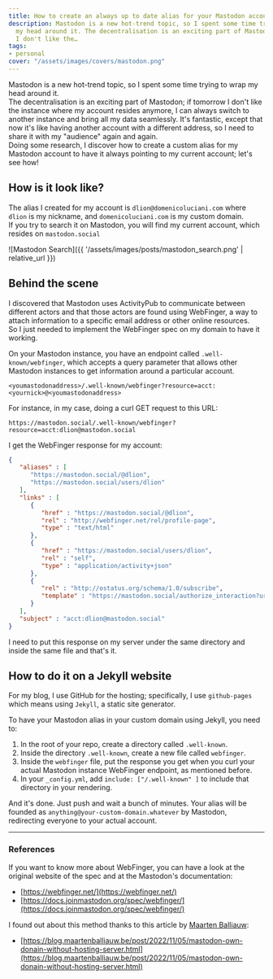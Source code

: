 ```yaml
---
title: How to create an always up to date alias for your Mastodon account
description: Mastodon is a new hot-trend topic, so I spent some time trying to wrap
  my head around it. The decentralisation is an exciting part of Mastodon; if tomorrow
  I don't like the…
tags:
- personal
cover: "/assets/images/covers/mastodon.png"
---
```



Mastodon is a new hot-trend topic, so I spent some time trying to wrap my head around it.   
The decentralisation is an exciting part of Mastodon; if tomorrow I don't like the instance where my account resides anymore, I can always switch to another instance and bring all my data seamlessly. It's fantastic, except that now it's like having another account with a different address, so I need to share it with my "audience" again and again.   
Doing some research, I discover how to create a custom alias for my Mastodon account to have it always pointing to my current account; let's see how!


## How is it look like?

The alias I created for my account is `dlion@domenicoluciani.com` where `dlion` is my nickname, and `domenicoluciani.com` is my custom domain.   
If you try to search it on Mastodon, you will find my current account, which resides on `mastodon.social`

![Mastodon Search]({{ '/assets/images/posts/mastodon_search.png' | relative_url }})

## Behind the scene

I discovered that Mastodon uses ActivityPub to communicate between different actors and that those actors are found using WebFinger, a way to attach information to a specific email address or other online resources.   
So I just needed to implement the WebFinger spec on my domain to have it working.

On your Mastodon instance, you have an endpoint called `.well-known/webfinger`, which accepts a query parameter that allows other Mastodon instances to get information around a particular account.   
```
<youmastodonaddress>/.well-known/webfinger?resource=acct:<yournick>@<youmastodonaddress>
```

For instance, in my case, doing a curl GET request to this URL:   
```
https://mastodon.social/.well-known/webfinger?resource=acct:dlion@mastodon.social
```

I get the WebFinger response for my account:

```json
{
   "aliases" : [
      "https://mastodon.social/@dlion",
      "https://mastodon.social/users/dlion"
   ],
   "links" : [
      {
         "href" : "https://mastodon.social/@dlion",
         "rel" : "http://webfinger.net/rel/profile-page",
         "type" : "text/html"
      },
      {
         "href" : "https://mastodon.social/users/dlion",
         "rel" : "self",
         "type" : "application/activity+json"
      },
      {
         "rel" : "http://ostatus.org/schema/1.0/subscribe",
         "template" : "https://mastodon.social/authorize_interaction?uri={uri}"
      }
   ],
   "subject" : "acct:dlion@mastodon.social"
}
```

I need to put this response on my server under the same directory and inside the same file and that's it.

## How to do it on a Jekyll website

For my blog, I use GitHub for the hosting; specifically, I use `github-pages` which means using `Jekyll`, a static site generator.

To have your Mastodon alias in your custom domain using Jekyll, you need to:

1. In the root of your repo, create a directory called `.well-known`.
2. Inside the directory `.well-known`, create a new file called `webfinger`.
3. Inside the `webfinger` file, put the response you get when you curl your actual Mastodon instance WebFinger endpoint, as mentioned before.
4. In your `_config.yml`, add `include: ["/.well-known" ]` to include that directory in your rendering.

And it's done. Just push and wait a bunch of minutes. Your alias will be founded as `anything@your-custom-domain.whatever` by Mastodon, redirecting everyone to your actual account.

---

### References

If you want to know more about WebFinger, you can have a look at the original website of the spec and at the Mastodon's documentation:
* [https://webfinger.net/](https://webfinger.net/)
* [https://docs.joinmastodon.org/spec/webfinger/](https://docs.joinmastodon.org/spec/webfinger/)

I found out about this method thanks to this article by [Maarten Balliauw](https://blog.maartenballiauw.be/):
* [https://blog.maartenballiauw.be/post/2022/11/05/mastodon-own-donain-without-hosting-server.html](https://blog.maartenballiauw.be/post/2022/11/05/mastodon-own-donain-without-hosting-server.html)

